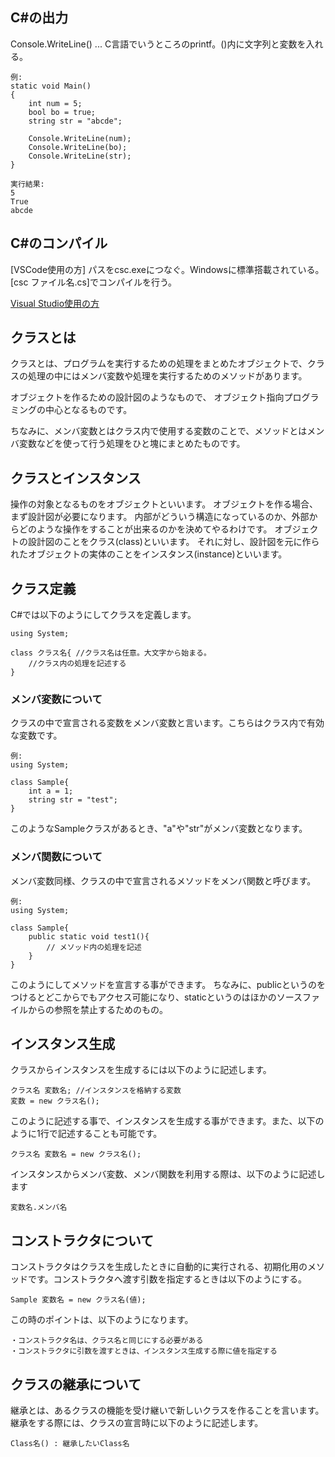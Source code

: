 ## C#の出力
Console.WriteLine() ... C言語でいうところのprintf。()内に文字列と変数を入れる。
```
例:
static void Main()
{
    int num = 5;
    bool bo = true;
    string str = "abcde";

    Console.WriteLine(num);
    Console.WriteLine(bo);
    Console.WriteLine(str);
}

実行結果:
5
True
abcde
```

## C#のコンパイル
[VSCode使用の方]
パスをcsc.exeにつなぐ。Windowsに標準搭載されている。
[csc ファイル名.cs]でコンパイルを行う。

[Visual Studio使用の方](https://docs.microsoft.com/ja-jp/visualstudio/ide/quickstart-csharp-console?view=vs-2019)

## クラスとは

クラスとは、プログラムを実行するための処理をまとめたオブジェクトで、クラスの処理の中にはメンバ変数や処理を実行するためのメソッドがあります。

オブジェクトを作るための設計図のようなもので、 オブジェクト指向プログラミングの中心となるものです。

ちなみに、メンバ変数とはクラス内で使用する変数のことで、メソッドとはメンバ変数などを使って行う処理をひと塊にまとめたものです。

## クラスとインスタンス

操作の対象となるものをオブジェクトといいます。 オブジェクトを作る場合、まず設計図が必要になります。 内部がどういう構造になっているのか、外部からどのような操作をすることが出来るのかを決めてやるわけです。 オブジェクトの設計図のことをクラス(class)といいます。 それに対し、設計図を元に作られたオブジェクトの実体のことをインスタンス(instance)といいます。

## クラス定義

C#では以下のようにしてクラスを定義します。
```
using System;
 
class クラス名{ //クラス名は任意。大文字から始まる。
    //クラス内の処理を記述する
}
```

### メンバ変数について
クラスの中で宣言される変数をメンバ変数と言います。こちらはクラス内で有効な変数です。
```
例:
using System;
 
class Sample{
    int a = 1;
    string str = "test";
}
```
このようなSampleクラスがあるとき、"a"や"str"がメンバ変数となります。

### メンバ関数について
メンバ変数同様、クラスの中で宣言されるメソッドをメンバ関数と呼びます。
```
例:
using System;
 
class Sample{
    public static void test1(){
        // メソッド内の処理を記述
    }
}
```
このようにしてメソッドを宣言する事ができます。
ちなみに、publicというのをつけるとどこからでもアクセス可能になり、staticというのはほかのソースファイルからの参照を禁止するためのもの。

## インスタンス生成
クラスからインスタンスを生成するには以下のように記述します。
```
クラス名 変数名; //インスタンスを格納する変数
変数 = new クラス名();
```

このように記述する事で、インスタンスを生成する事ができます。また、以下のように1行で記述することも可能です。

```
クラス名 変数名 = new クラス名();
```

インスタンスからメンバ変数、メンバ関数を利用する際は、以下のように記述します
```
変数名.メンバ名
```

## コンストラクタについて
コンストラクタはクラスを生成したときに自動的に実行される、初期化用のメソッドです。コンストラクタへ渡す引数を指定するときは以下のようにする。
```
Sample 変数名 = new クラス名(値);
```
この時のポイントは、以下のようになります。
```
・コンストラクタ名は、クラス名と同じにする必要がある
・コンストラクタに引数を渡すときは、インスタンス生成する際に値を指定する
```

## クラスの継承について
継承とは、あるクラスの機能を受け継いで新しいクラスを作ることを言います。
継承をする際には、クラスの宣言時に以下のように記述します。
```
Class名() : 継承したいClass名
```
